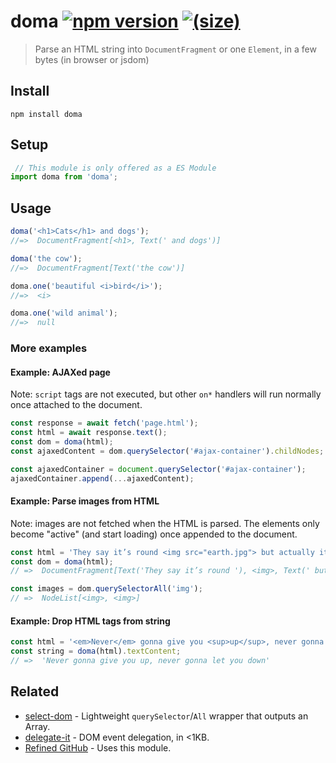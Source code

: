 # doma [![npm version](https://img.shields.io/npm/v/doma.svg)][link-npm] [![(size)][badge-gzip]](#no-link)

  [badge-gzip]: https://img.shields.io/bundlephobia/minzip/doma.svg?label=gzipped
  [link-npm]: https://www.npmjs.com/package/doma

> Parse an HTML string into `DocumentFragment` or one `Element`, in a few bytes (in browser or jsdom)

## Install

```
npm install doma
```

## Setup

```js
 // This module is only offered as a ES Module
import doma from 'doma';
```

## Usage

```js
doma('<h1>Cats</h1> and dogs');
//=>  DocumentFragment[<h1>, Text(' and dogs')]

doma('the cow');
//=>  DocumentFragment[Text('the cow')]

doma.one('beautiful <i>bird</i>');
//=>  <i>

doma.one('wild animal');
//=>  null
```

### More examples

#### Example: AJAXed page

Note: `script` tags are not executed, but other `on*` handlers will run normally once attached to the document.

```js
const response = await fetch('page.html');
const html = await response.text();
const dom = doma(html);
const ajaxedContent = dom.querySelector('#ajax-container').childNodes;

const ajaxedContainer = document.querySelector('#ajax-container');
ajaxedContainer.append(...ajaxedContent);
```

#### Example: Parse images from HTML

Note: images are not fetched when the HTML is parsed. The elements only become "active" (and start loading) once appended to the document.

```js
const html = 'They say it’s round <img src="earth.jpg"> but actually it’s banana-shaped <img src="banana.tiff">';
const dom = doma(html);
// =>  DocumentFragment[Text('They say it’s round '), <img>, Text(' but actually it’s banana-shaped ', <img>]

const images = dom.querySelectorAll('img');
// =>  NodeList[<img>, <img>]
```

#### Example: Drop HTML tags from string

```js
const html = '<em>Never</em> gonna give you <sup>up</sup>, never gonna let you <sub>down</sub>';
const string = doma(html).textContent;
// =>  'Never gonna give you up, never gonna let you down'
```


## Related

- [select-dom](https://github.com/fregante/select-dom) - Lightweight `querySelector`/`All` wrapper that outputs an Array.
- [delegate-it](https://github.com/fregante/delegate-it) - DOM event delegation, in <1KB.
- [Refined GitHub](https://github.com/sindresorhus/refined-github) - Uses this module.
